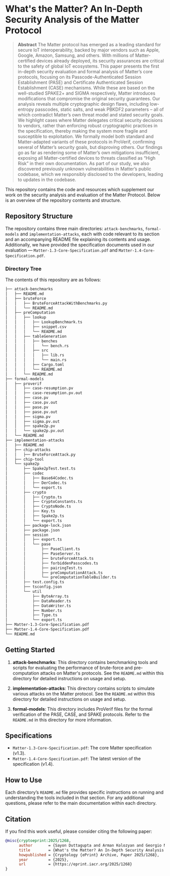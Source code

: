 # What's the Matter? An In-Depth Security Analysis of the Matter Protocol

> **Abstract**  The Matter protocol has emerged as a leading standard for secure IoT interoperability, backed by major vendors such as Apple, Google, Amazon, Samsung, and others. With millions of Matter-certified devices already deployed, its security assurances are critical to the safety of global IoT ecosystems. This paper presents the first in-depth security evaluation and formal analysis of Matter’s core protocols, focusing on its Passcode-Authenticated Session Establishment (PASE) and Certificate Authenticated Session Establishment (CASE) mechanisms. While these are based on the well-studied SPAKE2+ and SIGMA respectively, Matter introduces modifications that compromise the original security guarantees. Our analysis reveals multiple cryptographic design flaws, including low-entropy passcodes, static salts, and weak PBKDF2 parameters – all of which contradict Matter’s own threat model and stated security goals. We highlight cases where Matter delegates critical security decisions to vendors, rather than enforcing robust cryptographic practices in the specification, thereby making the system more fragile and susceptible to exploitation. We formally model both standard and Matter-adapted variants of these protocols in ProVerif, confirming several of Matter’s security goals, but disproving others. Our findings go as far as rendering some of Matter’s own mitigations  insufficient, exposing all Matter-certified devices to threats classified as “High Risk” in their own documentation. As part of our study, we also discovered previously unknown vulnerabilities in Matter’s public codebase, which we responsibly disclosed to the developers, leading to updates in the codebase.

This repository contains the code and resources which supplement our work on the security analysis and evaluation of the Matter Protocol. Below is an overview of the repository contents and structure.

## Repository Structure

The repository contains three main directories: `attack-benchmarks`, `formal-models` and `implementation-attacks`, each with code relevant to its section and an accompanying README file explaining its contents and usage. Additionally, we have provided the specification documents used in our evaluation — `Matter-1.3-Core-Specification.pdf` and `Matter-1.4-Core-Specification.pdf`.

### Directory Tree

The contents of this repository are as follows:
```bash
├── attack-benchmarks
│   ├── README.md
│   ├── bruteForce
│   │   ├── BruteForceAttackWithBenchmarks.py
│   │   └── README.md
│   ├── preComputation
│   │   ├── lookup
│   │   │   ├── LookupBenchmark.ts
│   │   │   ├── snippet.csv
│   │   │   └── README.md
│   │   ├── tableGeneration
│   │   │   ├── benches
│   │   │   │   └── bench.rs
│   │   │   ├── src
│   │   │   │   ├── lib.rs
│   │   │   │   └── main.rs
│   │   │   ├── Cargo.toml
│   │   │   └── README.md
│   │   └── README.md
├── formal-models
│   ├── proverif
│   │   ├── case-resumption.pv
│   │   ├── case-resumption.pv.out
│   │   ├── case.pv
│   │   ├── case.pv.out
│   │   ├── pase.pv
│   │   ├── pase.pv.out
│   │   ├── sigma.pv
│   │   ├── sigma.pv.out
│   │   ├── spake2p.pv
│   │   └── spake2p.pv.out
│   └── README.md
├── implementation-attacks
│   ├── README.md
│   ├── chip-attacks
│   │   ├── BruteForceAttack.py
│   ├── chip-tool
│   └── spake2p
│       ├── Spake2pTest.test.ts
│       ├── codec
│       │   ├── Base64Codec.ts
│       │   ├── DerCodec.ts
│       │   └── export.ts
│       ├── crypto
│       │   ├── Crypto.ts
│       │   ├── CryptoConstants.ts
│       │   ├── CryptoNode.ts
│       │   ├── Key.ts
│       │   ├── Spake2p.ts
│       │   └── export.ts
│       ├── package-lock.json
│       ├── package.json
│       ├── session
│       │   ├── export.ts
│       │   └── pase
│       │       ├── PaseClient.ts
│       │       ├── PaseServer.ts
│       │       ├── bruteForceAttack.ts
│       │       ├── forbiddenPasscodes.ts
│       │       ├── pairingTest.ts
│       │       ├── preComputationAttack.ts
│       │       └── preComputationTableBuilder.ts
│       ├── test.config.ts
│       ├── tsconfig.json
│       └── util
│           ├── ByteArray.ts
│           ├── DataReader.ts
│           ├── DataWriter.ts
│           ├── Number.ts
│           ├── Type.ts
│           └── export.ts
├── Matter-1.3-Core-Specification.pdf
├── Matter-1.4-Core-Specification.pdf
└── README.md
```

## Getting Started

1. **attack-benchmarks**: This directory contains benchmarking tools and scripts for evaluating the performance of brute-force and pre-computation attacks on Matter's protocols. See the `README.md` within this directory for detailed instructions on usage and setup.

2. **implementation-attacks**: This directory contains scripts to simulate various attacks on the Matter protocol. See the `README.md` within this directory for detailed instructions on usage and setup.
   
3. **formal-models**: This directory includes ProVerif files for the formal verification of the PASE, CASE, and SPAKE protocols. Refer to the `README.md` in this directory for more information.

## Specifications

- `Matter-1.3-Core-Specification.pdf`: The core Matter specification (v1.3).
- `Matter-1.4-Core-Specification.pdf`: The latest version of the specification (v1.4).

## How to Use

Each directory’s `README.md` file provides specific instructions on running and understanding the tools included in that section. For any additional questions, please refer to the main documentation within each directory.

## Citation

If you find this work useful, please consider citing the following paper:

```bibtex
@misc{cryptoeprint:2025/1268,
      author       = {Sayon Duttagupta and Arman Kolozyan and Georgio Nicolas and Bart Preneel and Dave Singelee},
      title        = {What's the Matter? An In-Depth Security Analysis of the Matter Protocol},
      howpublished = {Cryptology {ePrint} Archive, Paper 2025/1268},
      year         = {2025},
      url          = {https://eprint.iacr.org/2025/1268}
}
```